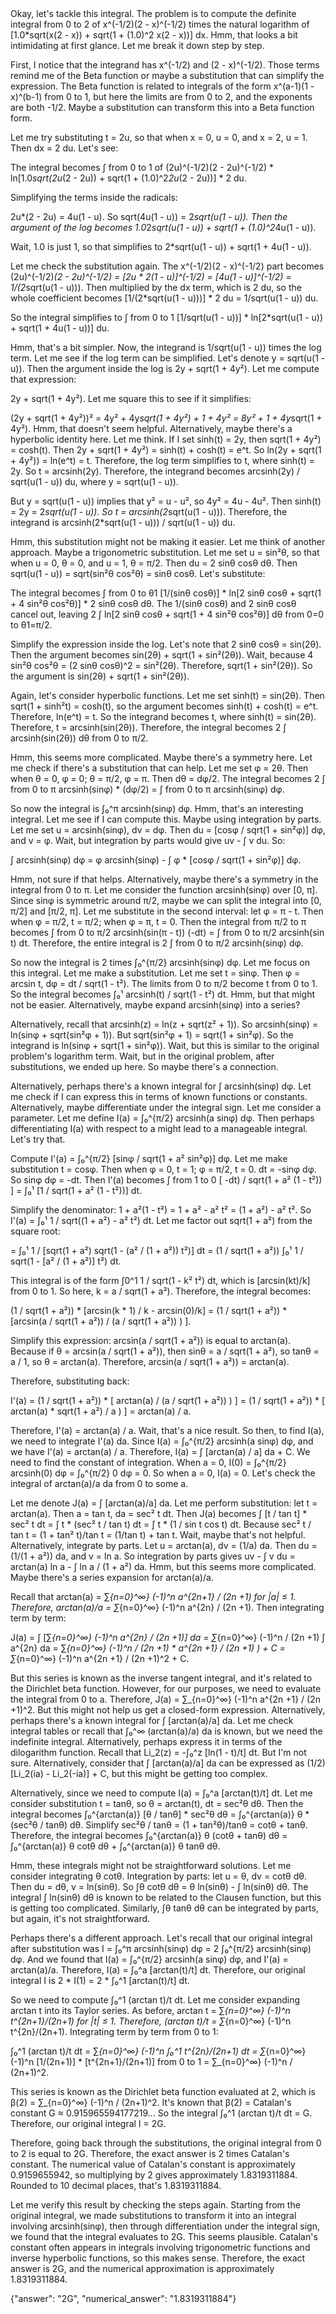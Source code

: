 <think>
Okay, let's tackle this integral. The problem is to compute the definite integral from 0 to 2 of x^(-1/2)(2 - x)^(-1/2) times the natural logarithm of [1.0*sqrt(x(2 - x)) + sqrt(1 + (1.0)^2 x(2 - x))] dx. Hmm, that looks a bit intimidating at first glance. Let me break it down step by step.

First, I notice that the integrand has x^(-1/2) and (2 - x)^(-1/2). Those terms remind me of the Beta function or maybe a substitution that can simplify the expression. The Beta function is related to integrals of the form x^(a-1)(1 - x)^(b-1) from 0 to 1, but here the limits are from 0 to 2, and the exponents are both -1/2. Maybe a substitution can transform this into a Beta function form.

Let me try substituting t = 2u, so that when x = 0, u = 0, and x = 2, u = 1. Then dx = 2 du. Let's see:

The integral becomes ∫ from 0 to 1 of (2u)^(-1/2)(2 - 2u)^(-1/2) * ln[1.0*sqrt(2u*(2 - 2u)) + sqrt(1 + (1.0)^2*2u*(2 - 2u))] * 2 du.

Simplifying the terms inside the radicals:

2u*(2 - 2u) = 4u(1 - u). So sqrt(4u(1 - u)) = 2*sqrt(u(1 - u)). Then the argument of the log becomes 1.0*2*sqrt(u(1 - u)) + sqrt(1 + (1.0)^2*4u(1 - u)).

Wait, 1.0 is just 1, so that simplifies to 2*sqrt(u(1 - u)) + sqrt(1 + 4u(1 - u)).

Let me check the substitution again. The x^(-1/2)(2 - x)^(-1/2) part becomes (2u)^(-1/2)*(2 - 2u)^(-1/2) = [2u * 2(1 - u)]^(-1/2) = [4u(1 - u)]^(-1/2) = 1/(2*sqrt(u(1 - u))). Then multiplied by the dx term, which is 2 du, so the whole coefficient becomes [1/(2*sqrt(u(1 - u)))] * 2 du = 1/sqrt(u(1 - u)) du.

So the integral simplifies to ∫ from 0 to 1 [1/sqrt(u(1 - u))] * ln[2*sqrt(u(1 - u)) + sqrt(1 + 4u(1 - u))] du.

Hmm, that's a bit simpler. Now, the integrand is 1/sqrt(u(1 - u)) times the log term. Let me see if the log term can be simplified. Let's denote y = sqrt(u(1 - u)). Then the argument inside the log is 2y + sqrt(1 + 4y²). Let me compute that expression:

2y + sqrt(1 + 4y²). Let me square this to see if it simplifies:

(2y + sqrt(1 + 4y²))² = 4y² + 4y*sqrt(1 + 4y²) + 1 + 4y² = 8y² + 1 + 4y*sqrt(1 + 4y²). Hmm, that doesn't seem helpful. Alternatively, maybe there's a hyperbolic identity here. Let me think. If I set sinh(t) = 2y, then sqrt(1 + 4y²) = cosh(t). Then 2y + sqrt(1 + 4y²) = sinh(t) + cosh(t) = e^t. So ln(2y + sqrt(1 + 4y²)) = ln(e^t) = t. Therefore, the log term simplifies to t, where sinh(t) = 2y. So t = arcsinh(2y). Therefore, the integrand becomes arcsinh(2y) / sqrt(u(1 - u)) du, where y = sqrt(u(1 - u)).

But y = sqrt(u(1 - u)) implies that y² = u - u², so 4y² = 4u - 4u². Then sinh(t) = 2y = 2*sqrt(u(1 - u)). So t = arcsinh(2*sqrt(u(1 - u))). Therefore, the integrand is arcsinh(2*sqrt(u(1 - u))) / sqrt(u(1 - u)) du.

Hmm, this substitution might not be making it easier. Let me think of another approach. Maybe a trigonometric substitution. Let me set u = sin²θ, so that when u = 0, θ = 0, and u = 1, θ = π/2. Then du = 2 sinθ cosθ dθ. Then sqrt(u(1 - u)) = sqrt(sin²θ cos²θ) = sinθ cosθ. Let's substitute:

The integral becomes ∫ from 0 to θ1 [1/(sinθ cosθ)] * ln[2 sinθ cosθ + sqrt(1 + 4 sin²θ cos²θ)] * 2 sinθ cosθ dθ. The 1/(sinθ cosθ) and 2 sinθ cosθ cancel out, leaving 2 ∫ ln[2 sinθ cosθ + sqrt(1 + 4 sin²θ cos²θ)] dθ from 0=0 to θ1=π/2.

Simplify the expression inside the log. Let's note that 2 sinθ cosθ = sin(2θ). Then the argument becomes sin(2θ) + sqrt(1 + sin²(2θ)). Wait, because 4 sin²θ cos²θ = (2 sinθ cosθ)^2 = sin²(2θ). Therefore, sqrt(1 + sin²(2θ)). So the argument is sin(2θ) + sqrt(1 + sin²(2θ)).

Again, let's consider hyperbolic functions. Let me set sinh(t) = sin(2θ). Then sqrt(1 + sinh²t) = cosh(t), so the argument becomes sinh(t) + cosh(t) = e^t. Therefore, ln(e^t) = t. So the integrand becomes t, where sinh(t) = sin(2θ). Therefore, t = arcsinh(sin(2θ)). Therefore, the integral becomes 2 ∫ arcsinh(sin(2θ)) dθ from 0 to π/2.

Hmm, this seems more complicated. Maybe there's a symmetry here. Let me check if there's a substitution that can help. Let me set φ = 2θ. Then when θ = 0, φ = 0; θ = π/2, φ = π. Then dθ = dφ/2. The integral becomes 2 ∫ from 0 to π arcsinh(sinφ) * (dφ/2) = ∫ from 0 to π arcsinh(sinφ) dφ.

So now the integral is ∫₀^π arcsinh(sinφ) dφ. Hmm, that's an interesting integral. Let me see if I can compute this. Maybe using integration by parts. Let me set u = arcsinh(sinφ), dv = dφ. Then du = [cosφ / sqrt(1 + sin²φ)] dφ, and v = φ. Wait, but integration by parts would give uv - ∫ v du. So:

∫ arcsinh(sinφ) dφ = φ arcsinh(sinφ) - ∫ φ * [cosφ / sqrt(1 + sin²φ)] dφ.

Hmm, not sure if that helps. Alternatively, maybe there's a symmetry in the integral from 0 to π. Let me consider the function arcsinh(sinφ) over [0, π]. Since sinφ is symmetric around π/2, maybe we can split the integral into [0, π/2] and [π/2, π]. Let me substitute in the second interval: let φ = π - t. Then when φ = π/2, t = π/2; when φ = π, t = 0. Then the integral from π/2 to π becomes ∫ from 0 to π/2 arcsinh(sin(π - t)) (-dt) = ∫ from 0 to π/2 arcsinh(sin t) dt. Therefore, the entire integral is 2 ∫ from 0 to π/2 arcsinh(sinφ) dφ.

So now the integral is 2 times ∫₀^{π/2} arcsinh(sinφ) dφ. Let me focus on this integral. Let me make a substitution. Let me set t = sinφ. Then φ = arcsin t, dφ = dt / sqrt(1 - t²). The limits from 0 to π/2 become t from 0 to 1. So the integral becomes ∫₀¹ arcsinh(t) / sqrt(1 - t²) dt. Hmm, but that might not be easier. Alternatively, maybe expand arcsinh(sinφ) into a series?

Alternatively, recall that arcsinh(z) = ln(z + sqrt(z² + 1)). So arcsinh(sinφ) = ln(sinφ + sqrt(sin²φ + 1)). But sqrt(sin²φ + 1) = sqrt(1 + sin²φ). So the integrand is ln(sinφ + sqrt(1 + sin²φ)). Wait, but this is similar to the original problem's logarithm term. Wait, but in the original problem, after substitutions, we ended up here. So maybe there's a connection.

Alternatively, perhaps there's a known integral for ∫ arcsinh(sinφ) dφ. Let me check if I can express this in terms of known functions or constants. Alternatively, maybe differentiate under the integral sign. Let me consider a parameter. Let me define I(a) = ∫₀^{π/2} arcsinh(a sinφ) dφ. Then perhaps differentiating I(a) with respect to a might lead to a manageable integral. Let's try that.

Compute I'(a) = ∫₀^{π/2} [sinφ / sqrt(1 + a² sin²φ)] dφ. Let me make substitution t = cosφ. Then when φ = 0, t = 1; φ = π/2, t = 0. dt = -sinφ dφ. So sinφ dφ = -dt. Then I'(a) becomes ∫ from 1 to 0 [ -dt) / sqrt(1 + a² (1 - t²)) ] = ∫₀¹ [1 / sqrt(1 + a² (1 - t²))] dt.

Simplify the denominator: 1 + a²(1 - t²) = 1 + a² - a² t² = (1 + a²) - a² t². So I'(a) = ∫₀¹ 1 / sqrt((1 + a²) - a² t²) dt. Let me factor out sqrt(1 + a²) from the square root:

= ∫₀¹ 1 / [sqrt(1 + a²) sqrt(1 - (a² / (1 + a²)) t²)] dt = (1 / sqrt(1 + a²)) ∫₀¹ 1 / sqrt(1 - [a² / (1 + a²)] t²) dt.

This integral is of the form ∫0^1 1 / sqrt(1 - k² t²) dt, which is [arcsin(kt)/k] from 0 to 1. So here, k = a / sqrt(1 + a²). Therefore, the integral becomes:

(1 / sqrt(1 + a²)) * [arcsin(k * 1) / k - arcsin(0)/k] = (1 / sqrt(1 + a²)) * [arcsin(a / sqrt(1 + a²)) / (a / sqrt(1 + a²)) ) ].

Simplify this expression: arcsin(a / sqrt(1 + a²)) is equal to arctan(a). Because if θ = arcsin(a / sqrt(1 + a²)), then sinθ = a / sqrt(1 + a²), so tanθ = a / 1, so θ = arctan(a). Therefore, arcsin(a / sqrt(1 + a²)) = arctan(a).

Therefore, substituting back:

I'(a) = (1 / sqrt(1 + a²)) * [ arctan(a) / (a / sqrt(1 + a²)) ) ] = (1 / sqrt(1 + a²)) * [ arctan(a) * sqrt(1 + a²) / a ) ] = arctan(a) / a.

Therefore, I'(a) = arctan(a) / a. Wait, that's a nice result. So then, to find I(a), we need to integrate I'(a) da. Since I(a) = ∫₀^{π/2} arcsinh(a sinφ) dφ, and we have I'(a) = arctan(a) / a. Therefore, I(a) = ∫ [arctan(a) / a] da + C. We need to find the constant of integration. When a = 0, I(0) = ∫₀^{π/2} arcsinh(0) dφ = ∫₀^{π/2} 0 dφ = 0. So when a = 0, I(a) = 0. Let's check the integral of arctan(a)/a da from 0 to some a.

Let me denote J(a) = ∫ [arctan(a)/a] da. Let me perform substitution: let t = arctan(a). Then a = tan t, da = sec² t dt. Then J(a) becomes ∫ [t / tan t] * sec² t dt = ∫ t * (sec² t / tan t) dt = ∫ t * (1 / sin t cos t) dt. Because sec² t / tan t = (1 + tan² t)/tan t = (1/tan t) + tan t. Wait, maybe that's not helpful. Alternatively, integrate by parts. Let u = arctan(a), dv = (1/a) da. Then du = (1/(1 + a²)) da, and v = ln a. So integration by parts gives uv - ∫ v du = arctan(a) ln a - ∫ ln a / (1 + a²) da. Hmm, but this seems more complicated. Maybe there's a series expansion for arctan(a)/a.

Recall that arctan(a) = ∑_{n=0}^∞} (-1)^n a^{2n+1} / (2n +1) for |a| ≤ 1. Therefore, arctan(a)/a = ∑_{n=0}^∞} (-1)^n a^{2n} / (2n +1). Then integrating term by term:

J(a) = ∫ [∑_{n=0}^∞} (-1)^n a^{2n} / (2n +1)] da = ∑_{n=0}^∞} (-1)^n / (2n +1) ∫ a^{2n} da = ∑_{n=0}^∞} (-1)^n / (2n +1) * a^{2n +1} / (2n +1) ) + C = ∑_{n=0}^∞} (-1)^n a^{2n +1} / (2n +1)^2 + C.

But this series is known as the inverse tangent integral, and it's related to the Dirichlet beta function. However, for our purposes, we need to evaluate the integral from 0 to a. Therefore, J(a) = ∑_{n=0}^∞} (-1)^n a^{2n +1} / (2n +1)^2. But this might not help us get a closed-form expression. Alternatively, perhaps there's a known integral for ∫ [arctan(a)/a] da. Let me check integral tables or recall that ∫₀^∞ (arctan(a)/a) da is known, but we need the indefinite integral. Alternatively, perhaps express it in terms of the dilogarithm function. Recall that Li_2(z) = -∫₀^z [ln(1 - t)/t] dt. But I'm not sure. Alternatively, consider that ∫ [arctan(a)/a] da can be expressed as (1/2) [Li_2(ia) - Li_2(-ia)] + C, but this might be getting too complex.

Alternatively, since we need to compute I(a) = ∫₀^a [arctan(t)/t] dt. Let me consider substitution t = tanθ, so θ = arctan(t), dt = sec²θ dθ. Then the integral becomes ∫₀^{arctan(a)} [θ / tanθ] * sec²θ dθ = ∫₀^{arctan(a)} θ * (sec²θ / tanθ) dθ. Simplify sec²θ / tanθ = (1 + tan²θ)/tanθ = cotθ + tanθ. Therefore, the integral becomes ∫₀^{arctan(a)} θ (cotθ + tanθ) dθ = ∫₀^{arctan(a)} θ cotθ dθ + ∫₀^{arctan(a)} θ tanθ dθ.

Hmm, these integrals might not be straightforward solutions. Let me consider integrating θ cotθ. Integration by parts: let u = θ, dv = cotθ dθ. Then du = dθ, v = ln(sinθ). So ∫θ cotθ dθ = θ ln(sinθ) - ∫ ln(sinθ) dθ. The integral ∫ ln(sinθ) dθ is known to be related to the Clausen function, but this is getting too complicated. Similarly, ∫θ tanθ dθ can be integrated by parts, but again, it's not straightforward.

Perhaps there's a different approach. Let's recall that our original integral after substitution was I = ∫₀^π arcsinh(sinφ) dφ = 2 ∫₀^{π/2} arcsinh(sinφ) dφ. And we found that I(a) = ∫₀^{π/2} arcsinh(a sinφ) dφ, and I'(a) = arctan(a)/a. Therefore, I(a) = ∫₀^a [arctan(t)/t] dt. Therefore, our original integral I is 2 * I(1) = 2 * ∫₀^1 [arctan(t)/t] dt.

So we need to compute ∫₀^1 (arctan t)/t dt. Let me consider expanding arctan t into its Taylor series. As before, arctan t = ∑_{n=0}^∞} (-1)^n t^{2n+1}/(2n+1) for |t| ≤ 1. Therefore, (arctan t)/t = ∑_{n=0}^∞} (-1)^n t^{2n}/(2n+1). Integrating term by term from 0 to 1:

∫₀^1 (arctan t)/t dt = ∑_{n=0}^∞} (-1)^n ∫₀^1 t^{2n}/(2n+1) dt = ∑_{n=0}^∞} (-1)^n [1/(2n+1)] * [t^{2n+1}/(2n+1)] from 0 to 1 = ∑_{n=0}^∞} (-1)^n / (2n+1)^2.

This series is known as the Dirichlet beta function evaluated at 2, which is β(2) = ∑_{n=0}^∞} (-1)^n / (2n+1)^2. It's known that β(2) = Catalan's constant G ≈ 0.915965594177219... So the integral ∫₀^1 (arctan t)/t dt = G. Therefore, our original integral I = 2G.

Therefore, going back through the substitutions, the original integral from 0 to 2 is equal to 2G. Therefore, the exact answer is 2 times Catalan's constant. The numerical value of Catalan's constant is approximately 0.9159655942, so multiplying by 2 gives approximately 1.8319311884. Rounded to 10 decimal places, that's 1.8319311884.

Let me verify this result by checking the steps again. Starting from the original integral, we made substitutions to transform it into an integral involving arcsinh(sinφ), then through differentiation under the integral sign, we found that the integral evaluates to 2G. This seems plausible. Catalan's constant often appears in integrals involving trigonometric functions and inverse hyperbolic functions, so this makes sense. Therefore, the exact answer is 2G, and the numerical approximation is approximately 1.8319311884.
</think>

{"answer": "2G", "numerical_answer": "1.8319311884"}